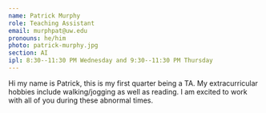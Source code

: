 ```yaml
---
name: Patrick Murphy
role: Teaching Assistant
email: murphpat@uw.edu
pronouns: he/him
photo: patrick-murphy.jpg
section: AI
ipl: 8:30--11:30 PM Wednesday and 9:30--11:30 PM Thursday
---
```


Hi my name is Patrick, this is my first quarter being a TA. My extracurricular hobbies include walking/jogging as well as reading. I am excited to work with all of you during these abnormal times.
